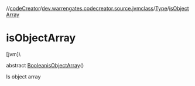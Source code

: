 //[codeCreator](../../../index.md)/[dev.warrengates.codecreator.source.jvmclass](../index.md)/[Type](index.md)/[isObjectArray](is-object-array.md)

# isObjectArray

[jvm]\

abstract [Boolean](https://docs.oracle.com/javase/8/docs/api/java/lang/Boolean.html)[isObjectArray](is-object-array.md)()

Is object array
